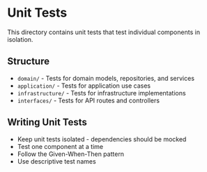 # Unit Tests

This directory contains unit tests that test individual components in isolation.

## Structure

- `domain/` - Tests for domain models, repositories, and services
- `application/` - Tests for application use cases
- `infrastructure/` - Tests for infrastructure implementations
- `interfaces/` - Tests for API routes and controllers

## Writing Unit Tests

- Keep unit tests isolated - dependencies should be mocked
- Test one component at a time
- Follow the Given-When-Then pattern
- Use descriptive test names 